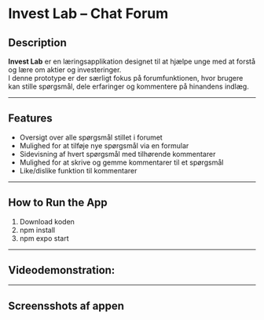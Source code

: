 # Invest Lab – Chat Forum  

## Description  
**Invest Lab** er en læringsapplikation designet til at hjælpe unge med at forstå og lære om aktier og investeringer.  
I denne prototype er der særligt fokus på forumfunktionen, hvor brugere kan stille spørgsmål, dele erfaringer og kommentere på hinandens indlæg.  

---

## Features  
- Oversigt over alle spørgsmål stillet i forumet  
- Mulighed for at tilføje nye spørgsmål via en formular  
- Sidevisning af hvert spørgsmål med tilhørende kommentarer  
- Mulighed for at skrive og gemme kommentarer til et spørgsmål  
- Like/dislike funktion til kommentarer  

---

## How to Run the App  

1. Download koden
2. npm install
3. npm expo start

---

## Videodemonstration:

---

## Screensshots af appen

